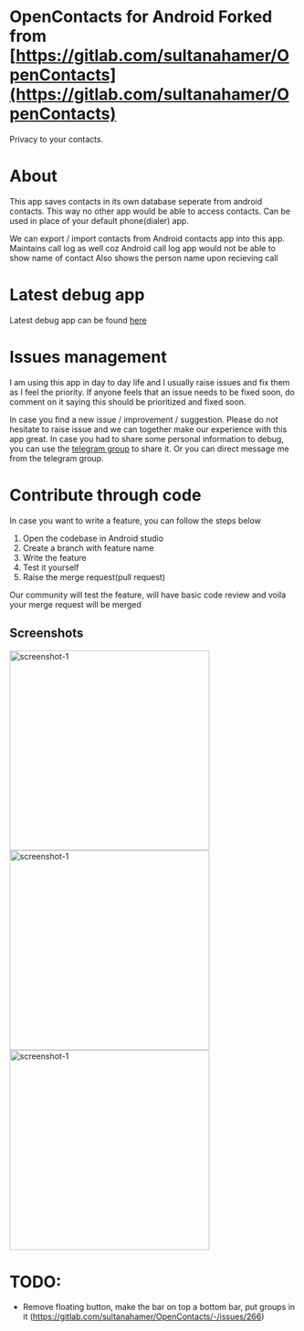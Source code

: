 # OpenContacts for Android Forked from [https://gitlab.com/sultanahamer/OpenContacts](https://gitlab.com/sultanahamer/OpenContacts)

Privacy to your contacts.

# About
This app saves contacts in its own database seperate from android contacts. This way no other app would be able to access contacts. Can be used in place of your default phone(dialer) app.

We can export / import contacts from Android contacts app into this app.
Maintains call log as well coz Android call log app would not be able to show name of contact
Also shows the person name upon recieving call

# Latest debug app

Latest debug app can be found [here](https://gitlab.com/sultanahamer/OpenContacts/-/jobs/artifacts/master/raw/app/build/outputs/apk/debug/app-debug.apk?job=assembleDebug)

# Issues management

I am using this app in day to day life and I usually raise issues and fix them as I feel the priority. If anyone feels that an issue needs to be fixed soon,
do comment on it saying this should be prioritized and fixed soon.

In case you find a new issue / improvement / suggestion. Please do not hesitate to raise issue and we can together make our experience with this app great.
In case you had to share some personal information to debug, you can use the [telegram group](https://t.me/joinchat/CCdV7RFz8VE24KqFmhBWrg) to share it. Or you can direct message me from the telegram group.

# Contribute through code

In case you want to write a feature, you can follow the steps below

1. Open the codebase in Android studio
2. Create a branch with feature name
3. Write the feature
4. Test it yourself
5. Raise the merge request(pull request)

Our community will test the feature, will have basic code review and voila your merge request will be merged

## Screenshots
<img src="https://gitlab.com/sultanahamer/OpenContacts/-/raw/master/screenshots/1-Call-log.png" alt="screenshot-1" width=350 > <img src="https://gitlab.com/sultanahamer/OpenContacts/-/raw/master/screenshots/2-Editcontact.png" alt="screenshot-1" width=350> <img src="https://gitlab.com/sultanahamer/OpenContacts/-/raw/master/screenshots/3-Preferences.png" alt="screenshot-1" width=350>

# TODO:
- Remove floating button, make the bar on top a bottom bar, put groups in it (https://gitlab.com/sultanahamer/OpenContacts/-/issues/266)

